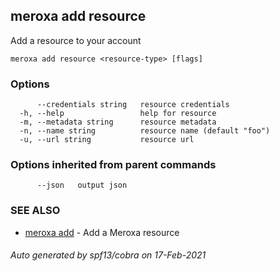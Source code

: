 ## meroxa add resource

Add a resource to your account

```
meroxa add resource <resource-type> [flags]
```

### Options

```
      --credentials string   resource credentials
  -h, --help                 help for resource
  -m, --metadata string      resource metadata
  -n, --name string          resource name (default "foo")
  -u, --url string           resource url
```

### Options inherited from parent commands

```
      --json   output json
```

### SEE ALSO

* [meroxa add](meroxa_add.md)	 - Add a Meroxa resource

###### Auto generated by spf13/cobra on 17-Feb-2021
